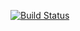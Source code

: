 [![Build Status](http://195.15.241.236:8080/buildStatus/icon?job=Deploiement)](http://195.15.241.236:8080/job/Deploiement/)
